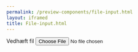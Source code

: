 ```yaml
--- 
permalink: /preview-components/file-input.html
layout: iframed 
title: File-input.html
---
```

<div class="container">
    <form class="form">
        <div class="form-group file-input">
            <label class="form-label" for="fileinput">Vedhæft fil</label>
            <input type="file" id="fileinput" name="file">
        </div>
    </form>
</div>